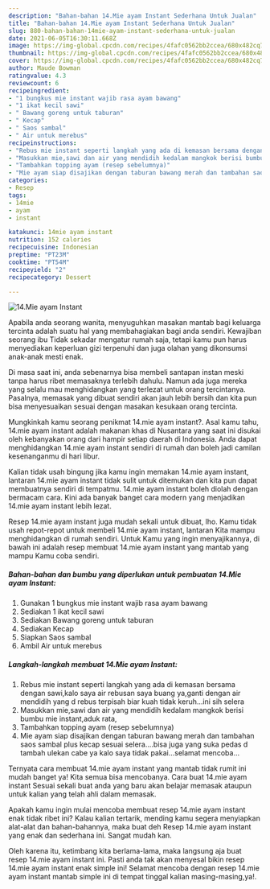 ```yaml
---
description: "Bahan-bahan 14.Mie ayam Instant Sederhana Untuk Jualan"
title: "Bahan-bahan 14.Mie ayam Instant Sederhana Untuk Jualan"
slug: 880-bahan-bahan-14mie-ayam-instant-sederhana-untuk-jualan
date: 2021-06-05T16:30:11.668Z
image: https://img-global.cpcdn.com/recipes/4fafc0562bb2ccea/680x482cq70/14mie-ayam-instant-foto-resep-utama.jpg
thumbnail: https://img-global.cpcdn.com/recipes/4fafc0562bb2ccea/680x482cq70/14mie-ayam-instant-foto-resep-utama.jpg
cover: https://img-global.cpcdn.com/recipes/4fafc0562bb2ccea/680x482cq70/14mie-ayam-instant-foto-resep-utama.jpg
author: Maude Bowman
ratingvalue: 4.3
reviewcount: 6
recipeingredient:
- "1 bungkus mie instant wajib rasa ayam bawang"
- "1 ikat kecil sawi"
- " Bawang goreng untuk taburan"
- " Kecap"
- " Saos sambal"
- " Air untuk merebus"
recipeinstructions:
- "Rebus mie instant seperti langkah yang ada di kemasan bersama dengan sawi,kalo saya air rebusan saya buang ya,ganti dengan air mendidih yang d rebus terpisah biar kuah tidak keruh...ini sih selera"
- "Masukkan mie,sawi dan air yang mendidih kedalam mangkok berisi bumbu mie instant,aduk rata,"
- "Tambahkan topping ayam (resep sebelumnya)"
- "Mie ayam siap disajikan dengan taburan bawang merah dan tambahan saos sambal plus kecap sesuai selera....bisa juga yang suka pedas d tambah ulekan cabe ya kalo saya tidak pakai...selamat mencoba..."
categories:
- Resep
tags:
- 14mie
- ayam
- instant

katakunci: 14mie ayam instant 
nutrition: 152 calories
recipecuisine: Indonesian
preptime: "PT23M"
cooktime: "PT54M"
recipeyield: "2"
recipecategory: Dessert

---
```



![14.Mie ayam Instant](https://img-global.cpcdn.com/recipes/4fafc0562bb2ccea/680x482cq70/14mie-ayam-instant-foto-resep-utama.jpg)

Apabila anda seorang wanita, menyuguhkan masakan mantab bagi keluarga tercinta adalah suatu hal yang membahagiakan bagi anda sendiri. Kewajiban seorang ibu Tidak sekadar mengatur rumah saja, tetapi kamu pun harus menyediakan keperluan gizi terpenuhi dan juga olahan yang dikonsumsi anak-anak mesti enak.

Di masa  saat ini, anda sebenarnya bisa membeli santapan instan meski tanpa harus ribet memasaknya terlebih dahulu. Namun ada juga mereka yang selalu mau menghidangkan yang terlezat untuk orang tercintanya. Pasalnya, memasak yang dibuat sendiri akan jauh lebih bersih dan kita pun bisa menyesuaikan sesuai dengan masakan kesukaan orang tercinta. 



Mungkinkah kamu seorang penikmat 14.mie ayam instant?. Asal kamu tahu, 14.mie ayam instant adalah makanan khas di Nusantara yang saat ini disukai oleh kebanyakan orang dari hampir setiap daerah di Indonesia. Anda dapat menghidangkan 14.mie ayam instant sendiri di rumah dan boleh jadi camilan kesenanganmu di hari libur.

Kalian tidak usah bingung jika kamu ingin memakan 14.mie ayam instant, lantaran 14.mie ayam instant tidak sulit untuk ditemukan dan kita pun dapat membuatnya sendiri di tempatmu. 14.mie ayam instant boleh diolah dengan bermacam cara. Kini ada banyak banget cara modern yang menjadikan 14.mie ayam instant lebih lezat.

Resep 14.mie ayam instant juga mudah sekali untuk dibuat, lho. Kamu tidak usah repot-repot untuk membeli 14.mie ayam instant, lantaran Kita mampu menghidangkan di rumah sendiri. Untuk Kamu yang ingin menyajikannya, di bawah ini adalah resep membuat 14.mie ayam instant yang mantab yang mampu Kamu coba sendiri.

<!--inarticleads1-->

##### Bahan-bahan dan bumbu yang diperlukan untuk pembuatan 14.Mie ayam Instant:

1. Gunakan 1 bungkus mie instant wajib rasa ayam bawang
1. Sediakan 1 ikat kecil sawi
1. Sediakan  Bawang goreng untuk taburan
1. Sediakan  Kecap
1. Siapkan  Saos sambal
1. Ambil  Air untuk merebus




<!--inarticleads2-->

##### Langkah-langkah membuat 14.Mie ayam Instant:

1. Rebus mie instant seperti langkah yang ada di kemasan bersama dengan sawi,kalo saya air rebusan saya buang ya,ganti dengan air mendidih yang d rebus terpisah biar kuah tidak keruh...ini sih selera
1. Masukkan mie,sawi dan air yang mendidih kedalam mangkok berisi bumbu mie instant,aduk rata,
1. Tambahkan topping ayam (resep sebelumnya)
1. Mie ayam siap disajikan dengan taburan bawang merah dan tambahan saos sambal plus kecap sesuai selera....bisa juga yang suka pedas d tambah ulekan cabe ya kalo saya tidak pakai...selamat mencoba...




Ternyata cara membuat 14.mie ayam instant yang mantab tidak rumit ini mudah banget ya! Kita semua bisa mencobanya. Cara buat 14.mie ayam instant Sesuai sekali buat anda yang baru akan belajar memasak ataupun untuk kalian yang telah ahli dalam memasak.

Apakah kamu ingin mulai mencoba membuat resep 14.mie ayam instant enak tidak ribet ini? Kalau kalian tertarik, mending kamu segera menyiapkan alat-alat dan bahan-bahannya, maka buat deh Resep 14.mie ayam instant yang enak dan sederhana ini. Sangat mudah kan. 

Oleh karena itu, ketimbang kita berlama-lama, maka langsung aja buat resep 14.mie ayam instant ini. Pasti anda tak akan menyesal bikin resep 14.mie ayam instant enak simple ini! Selamat mencoba dengan resep 14.mie ayam instant mantab simple ini di tempat tinggal kalian masing-masing,ya!.

